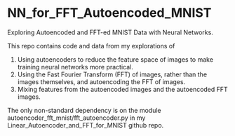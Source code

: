 # NN_for_FFT_Autoencoded_MNIST
Exploring Autoencoded and FFT-ed MNIST Data with Neural Networks.

This repo contains code and data from my explorations of
1. Using autoencoders to reduce the feature space of images to make training neural networks more practical.
2. Using the Fast Fourier Transform (FFT) of images, rather than the images themselves, and autoencoding the FFT
of images.
3.  Mixing features from the autoencoded images and the autoencoded FFT images.

The only non-standard dependency is on the module autoencoder_fft_mnist/fft_autoencoder.py in my Linear_Autoencoder_and_FFT_for_MNIST github repo.

